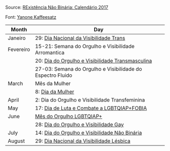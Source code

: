 Source: [RExistência Não Binária: Calendário 2017](https://www.facebook.com/RexistenciaNaoBinaria/photos/a.487253414998873.1073741890.375864172804465/487258664998348/)

Font: [Yanone Kaffeesatz](https://fonts.google.com/specimen/Yanone+Kaffeesatz)

 Month | Day |
-------|-----|
 Janeiro   | 29: [Dia Nacional da Visibilidade Trans](https://catracalivre.com.br/geral/cidadania/indicacao/dia-da-visibilidade-trans-pelo-fim-da-violencia-contra-trans-e-travestis/)
 Fevereiro | 15-21: Semana do Orgulho e Visibilidade Arromantica
           | 20: [Dia do Orgulho e Visibilidade Transmasculina](http://transfeminismo.com/20-fev-luta-e-resistencia-de-homens-trans-e-pessoas-transmasculinas/)
           | 27-03: Semana do Orgulho e Visibilidade do Espectro Fluido
 March     | Mês da Mulher
           | 8: [Dia da Mulher](https://en.wikipedia.org/wiki/International_Women's_Day)
 April     | 2: Dia do Orgulho e Visibilidade Transfeminina
 May       | 17: [Dia de Luta e Combate a LGBTQIAP+FOBIA](https://en.wikipedia.org/wiki/International_Day_Against_Homophobia,_Transphobia_and_Biphobia)
 June      | [Mês do Orgulho LGBTQIAP+](https://en.wikipedia.org/wiki/Gay_pride#LGBT_Pride_Month)
           | 28: [Dia do Orgulho e Visibilidade Gay](https://en.wikipedia.org/wiki/Stonewall_riots)
 July      | 14: [Dia do Orgulho e Visibilidade Não Binária](https://femmesblackmarket.wordpress.com/2012/03/08/calling-for-an-international-non-binary-gender-day/)
 August    | 29: [Dia Nacional da Visibilidade Lésbica](http://www.sdh.gov.br/noticias/2015/agosto/dia-nacional-da-visibilidade-lesbica-e-comemorado-neste-sabado-29-de-agosto)
